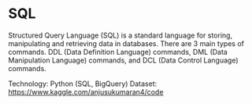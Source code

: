 # SQL

Structured Query Language (SQL) is a standard language for storing, manipulating and retrieving data in databases. There are 3 main types of commands. DDL (Data Definition Language) commands, DML (Data Manipulation Language) commands, and DCL (Data Control Language) commands. 

Technology: Python (SQL, BigQuery) Dataset: https://www.kaggle.com/anjusukumaran4/code
